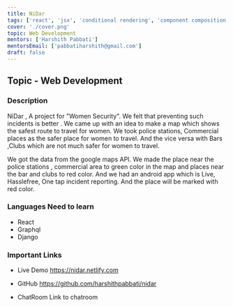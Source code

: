```yaml
---
title: NiDar
tags: ['react', 'jsx', 'conditional rendering', 'component composition', 'graphql']
cover: './cover.png'
topic: Web Development
mentors: ['Harshith Pabbati']
mentorsEmail: ['pabbatiharshith@gmail.com']
draft: false
---
```


## Topic - Web Development

### Description 

NiDar ,  A project for "Women Security".  We felt that preventing such incidents is better . We came up with an idea to make a map which shows the safest route to travel for women. We took police stations, Commercial places as the safer place for women to travel. And the vice versa with Bars ,Clubs which are not much safer for women to travel.

We got the data from the google maps API. We made the place near the police stations , commercial area to green color in the map and places near the bar and clubs to red color. And  we had an android app which is Live, Hasslefree, One tap incident reporting. And the place will be marked with red color.

### Languages Need to learn
 
 - React
 - Graphql
 - Django
 
### Important Links

- Live Demo
https://nidar.netlify.com

- GitHub
https://github.com/harshithpabbati/nidar

- ChatRoom
Link to chatroom